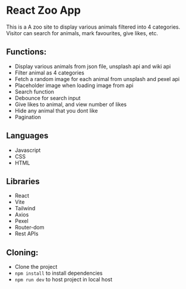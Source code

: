 # React Zoo App

This is a A zoo site to display various animals filtered into 4 categories. Visitor can search for animals, mark favourites, give likes, etc.

## Functions:
- Display various animals from json file, unsplash api and wiki api
- Filter animal as 4 categories
- Fetch a random image for each animal from unsplash and pexel api
- Placeholder image when loading image from api
- Search function
- Debounce for search input
- Give likes to animal, and view number of likes
- Hide any animal that you dont like
- Pagination

## Languages
- Javascript
- CSS
- HTML

## Libraries
- React
- Vite
- Tailwind
- Axios
- Pexel
- Router-dom
- Rest APIs

## Cloning:
- Clone the project
- ```npm install``` to install dependencies
- ```npm run dev``` to host project in local host